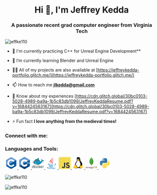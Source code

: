 <h1 align="center">Hi 👋, I'm Jeffrey Kedda</h1>
<h3 align="center">A passionate recent grad computer engineer from Virginia Tech</h3>

<p align="left"> <img src="https://komarev.com/ghpvc/?username=jeffke110&label=Profile%20views&color=0e75b6&style=flat" alt="jeffke110" /> </p>

- 🔭 I'm currently practicing C++ for Unreal Engine Development**

- 🌱 I’m currently learning Blender and Unreal Engine

- 👨‍💻 All of my projects are also available at [https://jeffreykedda-portfolio.glitch.me/](https://jeffreykedda-portfolio.glitch.me/)

- 📫 How to reach me **jlkedda@gmail.com**

- 📄 Know about my experiences [https://cdn.glitch.global/30bc0103-5028-4989-ba9a-1b5c83db1099/JeffreyKeddaResume.pdf?v=1684424563167](https://cdn.glitch.global/30bc0103-5028-4989-ba9a-1b5c83db1099/JeffreyKeddaResume.pdf?v=1684424563167)

- ⚡ Fun fact **I love anything from the medieval times!**

<h3 align="left">Connect with me:</h3>
<p align="left">
</p>

<h3 align="left">Languages and Tools:</h3>
<p align="left"> <a href="https://www.cprogramming.com/" target="_blank" rel="noreferrer"> <img src="https://raw.githubusercontent.com/devicons/devicon/master/icons/c/c-original.svg" alt="c" width="40" height="40"/> </a> <a href="https://www.w3schools.com/cpp/" target="_blank" rel="noreferrer"> <img src="https://raw.githubusercontent.com/devicons/devicon/master/icons/cplusplus/cplusplus-original.svg" alt="cplusplus" width="40" height="40"/> </a> <a href="https://www.docker.com/" target="_blank" rel="noreferrer"> <img src="https://raw.githubusercontent.com/devicons/devicon/master/icons/docker/docker-original-wordmark.svg" alt="docker" width="40" height="40"/> </a> <a href="https://www.java.com" target="_blank" rel="noreferrer"> <img src="https://raw.githubusercontent.com/devicons/devicon/master/icons/java/java-original.svg" alt="java" width="40" height="40"/> </a> <a href="https://developer.mozilla.org/en-US/docs/Web/JavaScript" target="_blank" rel="noreferrer"> <img src="https://raw.githubusercontent.com/devicons/devicon/master/icons/javascript/javascript-original.svg" alt="javascript" width="40" height="40"/> </a> <a href="https://www.linux.org/" target="_blank" rel="noreferrer"> <img src="https://raw.githubusercontent.com/devicons/devicon/master/icons/linux/linux-original.svg" alt="linux" width="40" height="40"/> </a> <a href="https://www.mongodb.com/" target="_blank" rel="noreferrer"> <img src="https://raw.githubusercontent.com/devicons/devicon/master/icons/mongodb/mongodb-original-wordmark.svg" alt="mongodb" width="40" height="40"/> </a> <a href="https://www.python.org" target="_blank" rel="noreferrer"> <img src="https://raw.githubusercontent.com/devicons/devicon/master/icons/python/python-original.svg" alt="python" width="40" height="40"/> </a> </p>

<p><img align="center" src="https://github-readme-stats.vercel.app/api/top-langs?username=jeffke110&show_icons=true&locale=en&layout=compact" alt="jeffke110" /></p>

<p><img align="center" src="https://github-readme-streak-stats.herokuapp.com/?user=jeffke110&" alt="jeffke110" /></p>
